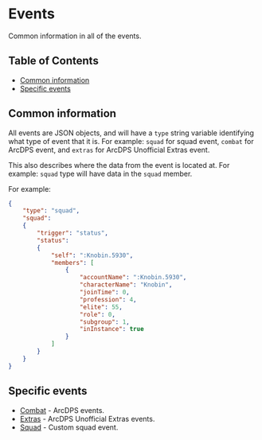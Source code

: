 # Events

Common information in all of the events.

## Table of Contents

- [Common information](#common-information)
- [Specific events](#specific-events)

## Common information

All events are JSON objects, and will have a ```type``` string variable identifying what type of event that it is. For example: ```squad``` for squad event, ```combat``` for ArcDPS event, and ```extras``` for ArcDPS Unofficial Extras event.

This also describes where the data from the event is located at. For example: ```squad``` type will have data in the ```squad``` member.

For example:

```json
{
    "type": "squad",
    "squad":
    {
        "trigger": "status",
        "status":
        {
            "self": ":Knobin.5930",
            "members": [
                {
                    "accountName": ":Knobin.5930",
                    "characterName": "Knobin",
                    "joinTime": 0,
                    "profession": 4,
                    "elite": 55,
                    "role": 0,
                    "subgroup": 1,
                    "inInstance": true
                }
            ]
        }
    }
}
```

## Specific events

- [Combat](Combat.md) - ArcDPS events.
- [Extras](Extras.md) - ArcDPS Unofficial Extras events.
- [Squad](Squad.md) - Custom squad event.